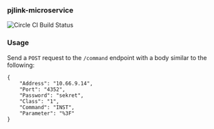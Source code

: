 ### pjlink-microservice

![Circle CI Build Status](https://circleci.com/gh/byuoitav/pjlink-microservice/tree/master.svg?style=shield)

### Usage
Send a `POST` request to the `/command` endpoint with a body similar to the following:
```
{
    "Address": "10.66.9.14",
    "Port": "4352",
    "Password": "sekret",
    "Class": "1",
    "Command": "INST",
    "Parameter": "%3F"
}
```
